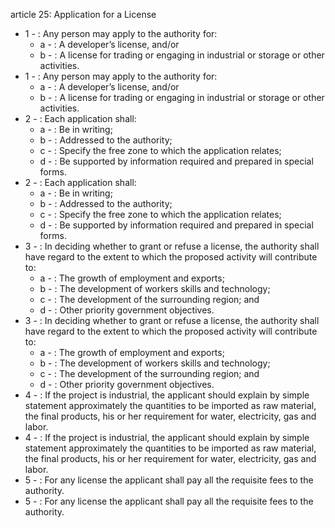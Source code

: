 article 25: Application for a License 

<ul>
			<li>1 - : Any person may apply to the authority for: <ul>
						<li>a - : A developer’s license, and&#x2F;or<ul>
						</ul></li>						<li>b - : A license for trading or engaging in industrial or storage or other activities.<ul>
						</ul></li>			</ul></li>			<li>1 - : Any person may apply to the authority for: <ul>
						<li>a - : A developer’s license, and&#x2F;or<ul>
						</ul></li>						<li>b - : A license for trading or engaging in industrial or storage or other activities.<ul>
						</ul></li>			</ul></li>			<li>2 - : Each application shall: <ul>
						<li>a - : Be in writing; <ul>
						</ul></li>						<li>b - : Addressed to the authority;<ul>
						</ul></li>						<li>c - : Specify the free zone to which the application relates; <ul>
						</ul></li>						<li>d - : Be supported by information required and prepared in special forms. <ul>
						</ul></li>			</ul></li>			<li>2 - : Each application shall: <ul>
						<li>a - : Be in writing; <ul>
						</ul></li>						<li>b - : Addressed to the authority;<ul>
						</ul></li>						<li>c - : Specify the free zone to which the application relates; <ul>
						</ul></li>						<li>d - : Be supported by information required and prepared in special forms. <ul>
						</ul></li>			</ul></li>			<li>3 - : In deciding whether to grant or refuse a license, the authority shall have regard to the extent to which the proposed activity will contribute to:<ul>
						<li>a - : The growth of employment and exports; <ul>
						</ul></li>						<li>b - : The development of workers skills and technology; <ul>
						</ul></li>						<li>c - : The development of the surrounding region; and<ul>
						</ul></li>						<li>d - : Other priority government objectives.<ul>
						</ul></li>			</ul></li>			<li>3 - : In deciding whether to grant or refuse a license, the authority shall have regard to the extent to which the proposed activity will contribute to:<ul>
						<li>a - : The growth of employment and exports; <ul>
						</ul></li>						<li>b - : The development of workers skills and technology; <ul>
						</ul></li>						<li>c - : The development of the surrounding region; and<ul>
						</ul></li>						<li>d - : Other priority government objectives.<ul>
						</ul></li>			</ul></li>			<li>4 - : If the project is industrial, the applicant should explain by simple statement approximately the quantities to be imported as raw material, the final products, his or her requirement for water, electricity, gas and labor. <ul>
			</ul></li>			<li>4 - : If the project is industrial, the applicant should explain by simple statement approximately the quantities to be imported as raw material, the final products, his or her requirement for water, electricity, gas and labor. <ul>
			</ul></li>			<li>5 - : For any license the applicant shall pay all the requisite fees to the authority. <ul>
			</ul></li>			<li>5 - : For any license the applicant shall pay all the requisite fees to the authority. <ul>
			</ul></li></ul>